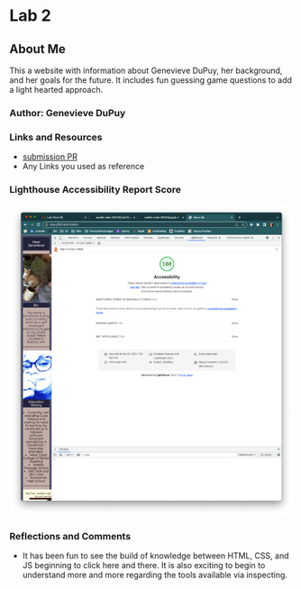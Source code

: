 # Lab 2

## About Me

This a website with information about Genevieve DuPuy, her background, and her goals for the future. It includes fun guessing game questions to add a light hearted approach.

### Author: Genevieve DuPuy

### Links and Resources

* [submission PR](http://xyz.com)
* Any Links you used as reference

### Lighthouse Accessibility Report Score

![screenshot of Lighthouse Accessibility Report Score reading 100](/img/lighthouse-analysis.png)

### Reflections and Comments

* It has been fun to see the build of knowledge between HTML, CSS, and JS beginning to click here and there. It is also exciting to begin to understand more and more regarding the tools available via inspecting.
